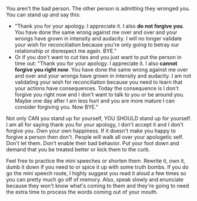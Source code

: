  You aren't the bad person. The other person is admitting they wronged you. You can stand up and say this:

* "Thank you for your apology. I appreciate it. I also **do not forgive you**. You have done the same wrong against me over and over and your wrongs have grown in intensity and audacity. I will no longer validate your wish for reconciliation because you're only going to betray our relationship or disrespect me again. BYE."
* Or if you don't want to cut ties and you just want to put the person in time out: "Thank you for your apology. I appreciate it. I also **cannot forgive you right now**. You have done the same wrong against me over and over and your wrongs have grown in intensity and audacity. I am not validating your wish for reconciliation because you need to learn that your actions have consequences. Today the consequence is I don't forgive you right now and I don't want to talk to you or be around you. Maybe one day after I am less hurt and you are more mature I can consider forgiving you. Now BYE."

Not only CAN you stand up for yourself, YOU SHOULD stand up for yourself. I am all for saying thank you for your apology, I don't accept it and I don't forgive you. Own your own happiness. If it doesn't make you happy to forgive a person then don't. People will walk all over your apologetic self. Don't let them. Don't enable their bad behavior. Put your foot down and demand that you be treated better or kick them to the curb.

Feel free to practice the mini speeches or shorten them. Rewrite it, own it, dumb it down if you need to or spice it up with some truth bombs. If you do go the mini speech route, I highly suggest you read it aloud a few times so you can pretty much go off of memory. Also, speak slowly and enunciate because they won't know what's coming to them and they're going to need the extra time to process the words coming out of your mouth. 